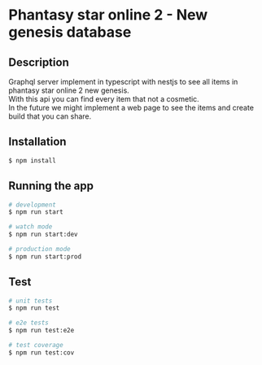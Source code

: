 # Phantasy star online 2 - New genesis database

## Description

Graphql server implement in typescript with nestjs to see all items in phantasy star online 2 new genesis.   
With this api you can find every item that not a cosmetic.    
In the future we might implement a web page to see the items and create build that you can share.

## Installation

```bash
$ npm install
```

## Running the app

```bash
# development
$ npm run start

# watch mode
$ npm run start:dev

# production mode
$ npm run start:prod
```

## Test

```bash
# unit tests
$ npm run test

# e2e tests
$ npm run test:e2e

# test coverage
$ npm run test:cov
```

